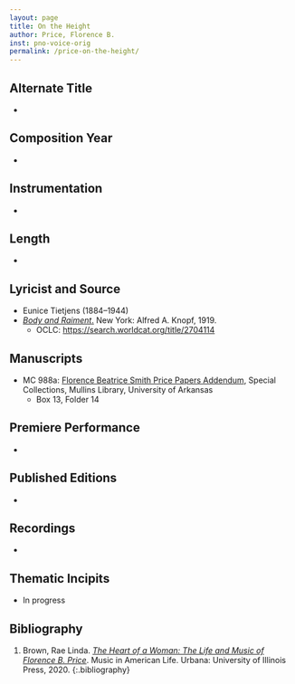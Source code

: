 ```yaml
---
layout: page
title: On the Height
author: Price, Florence B.
inst: pno-voice-orig
permalink: /price-on-the-height/
---
```


## Alternate Title
- 

## Composition Year
- 

## Instrumentation
- 

## Length
- 

## Lyricist and Source
- Eunice Tietjens (1884&ndash;1944)
- [*Body and Raiment*.](https://books.google.com/books?id=2PQOAAAAIAAJ&) New York: Alfred A. Knopf, 1919.
    * OCLC: <a href="https://search.worldcat.org/title/2704114" target="_blank">https://search.worldcat.org/title/2704114</a>

## Manuscripts
- MC 988a: <a href="https://uark.as.atlas-sys.com/repositories/2/resources/1522" target="_blank">Florence Beatrice Smith Price Papers Addendum</a>, Special Collections, Mullins Library, University of Arkansas
    * Box 13, Folder 14

## Premiere Performance
- 

## Published Editions
- 

## Recordings
- 

## Thematic Incipits
- In progress

## Bibliography
1. Brown, Rae Linda. <a href="https://www.worldcat.org/title/1122800180" target="_blank">*The Heart of a Woman: The Life and Music of Florence B. Price*</a>. Music in American Life. Urbana: University of Illinois Press, 2020.
{:.bibliography}
